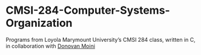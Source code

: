 # CMSI-284-Computer-Systems-Organization
Programs from Loyola Marymount University’s CMSI 284 class, written in C, in collaboration with [Donovan Moini](https://github.com/dmoini)
